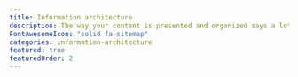 ```yaml
---
title: Information architecture
description: The way your content is presented and organized says a lot about how your company prioritizes it.
FontAwesomeIcon: "solid fa-sitemap"
categories: information-architecture
featured: true
featuredOrder: 2
---
```

